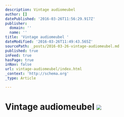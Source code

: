 ```yaml
---
description: Vintage audiomeubel
author: []
datePublished: '2016-03-26T11:56:29.917Z'
publisher:
  domain: ''
  name: ''
title: 'Vintage audiomeubel '
dateModified: '2016-03-26T11:49:43.565Z'
sourcePath: _posts/2016-03-26-vintage-audiomeubel.md
published: true
inFeed: true
hasPage: true
inNav: false
url: vintage-audiomeubel/index.html
_context: 'http://schema.org'
_type: Article

---
```

# Vintage audiomeubel ![](https://the-grid-user-content.s3-us-west-2.amazonaws.com/26a863ef-3ea8-4677-9333-57a64c61ca5d.png)
